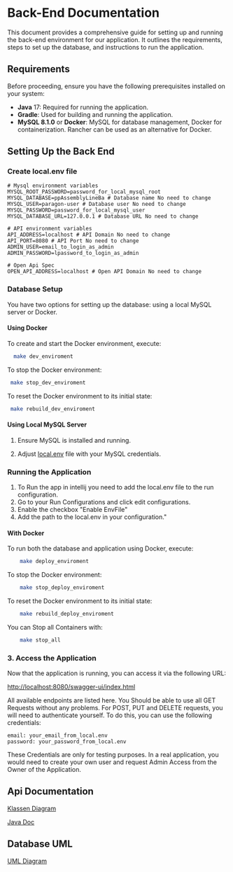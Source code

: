 # Back-End Documentation
This document provides a comprehensive guide for setting up and running the back-end environment for our application. It outlines the requirements, steps to set up the database, and instructions to run the application.
## Requirements
Before proceeding, ensure you have the following prerequisites installed on your system:
- **Java** 17: Required for running the application.
- **Gradle**: Used for building and running the application.
- **MySQL 8.1.0** or **Docker**: MySQL for database management, Docker for containerization. Rancher can be used as an alternative for Docker.

## Setting Up the Back End

### Create local.env file

```dotenv
# Mysql environment variables
MYSQL_ROOT_PASSWORD=password_for_local_mysql_root
MYSQL_DATABASE=ppAssemblyLineBa # Database name No need to change
MYSQL_USER=paragon-user # Database user No need to change
MYSQL_PASSWORD=password_for_local_mysql_user
MYSQL_DATABASE_URL=127.0.0.1 # Database URL No need to change

# API environment variables
API_ADDRESS=localhost # API Domain No need to change
API_PORT=8080 # API Port No need to change
ADMIN_USER=email_to_login_as_admin
ADMIN_PASSWORD=lpassword_to_login_as_admin

# Open Api Spec
OPEN_API_ADDRESS=localhost # Open API Domain No need to change
```

### Database Setup

You have two options for setting up the database: using a local MySQL server or Docker.

#### Using Docker
To create and start the Docker environment, execute:
    
```bash
  make dev_enviroment
```

To stop the Docker environment:

```bash
 make stop_dev_enviroment
```

To reset the Docker environment to its initial state:

```bash
 make rebuild_dev_enviroment
```

#### Using Local MySQL Server

1. Ensure MySQL is installed and running.

2. Adjust [local.env]('create-local.env-file') file with your MySQL credentials.


### Running the Application

1. To Run the app in intellij you need to add the local.env file to the run configuration.
2. Go to your Run Configurations and click edit configurations.
3. Enable the checkbox "Enable EnvFile"
4. Add the path to the local.env in your configuration."

#### With Docker
To run both the database and application using Docker, execute:

```bash
    make deploy_enviroment
```

To stop the Docker environment:

```bash
    make stop_deploy_enviroment
```

To reset the Docker environment to its initial state:

```bash
    make rebuild_deploy_enviroment
```

You can Stop all Containers with:

```bash
    make stop_all
```

### 3. Access the Application

Now that the application is running, you can access it via the following URL:

[http://localhost:8080/swagger-ui/index.html](http://localhost:8080/swagger-ui/index.html)

All available endpoints are listed here. You Should be able to use all GET Requests without any problems.
For POST, PUT and DELETE requests, you will need to authenticate yourself. To do this, you can use the following credentials:

    email: your_email_from_local.env
    password: your_password_from_local.env

These Credentials are only for testing purposes. In a real application, you would need to create your own user and request 
Admin Access from the Owner of the Application.

## Api Documentation

[Klassen Diagram](./Documentation/code/src.png)

[Java Doc](https://htmlpreview.github.io/?https://raw.githubusercontent.com/LF12-ParagonPioneer/ParagonPioneer-Be/main/Documentation/Java/index.html)

## Database UML

[UML Diagram](./Documentation/Database/ppAssemblyLineBa.png)

